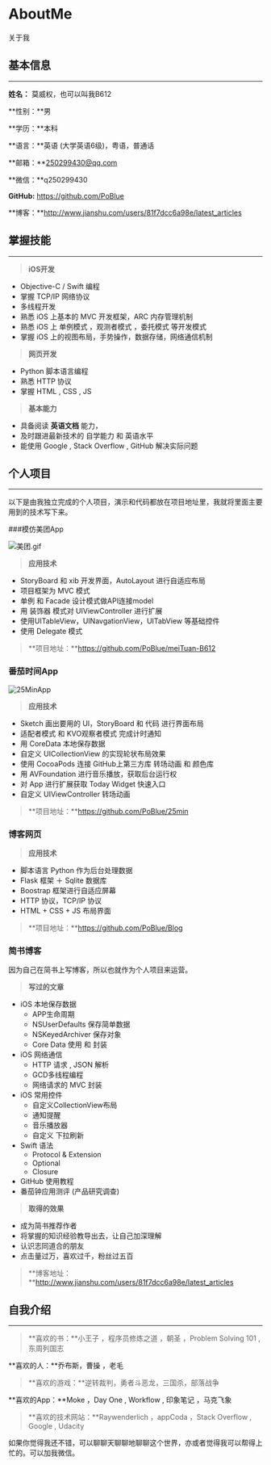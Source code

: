 # AboutMe
关于我

## 基本信息
---------

**姓名：** 莫威权，也可以叫我B612

**性别：**男

**学历：**本科

**语言：**英语 (大学英语6级)，粤语，普通话

**邮箱：**250299430@qq.com

**微信：**q250299430

**GitHub:** https://github.com/PoBlue

**博客：**http://www.jianshu.com/users/81f7dcc6a98e/latest_articles

## 掌握技能
---------
> **iOS开发**
- Objective-C / Swift 编程
- 掌握 TCP/IP 网络协议
- 多线程开发
- 熟悉 iOS 上基本的 MVC 开发框架，ARC 内存管理机制
- 熟悉 iOS 上 单例模式 ，观测者模式 ，委托模式 等开发模式
- 掌握 iOS 上的视图布局，手势操作，数据存储，网络通信机制

> **网页开发**
- Python 脚本语言编程
- 熟悉 HTTP 协议
- 掌握 HTML , CSS , JS

> **基本能力**
- 具备阅读 **英语文档** 能力，
- 及时跟进最新技术的 自学能力 和 英语水平
- 能使用 Google , Stack Overflow , GitHub 解决实际问题



## 个人项目
---------
以下是由我独立完成的个人项目，演示和代码都放在项目地址里，我就将里面主要用到的技术写下来。

###模仿美团App

![美团.gif](http://upload-images.jianshu.io/upload_images/1132519-b8628e9b71b87663.gif?imageMogr2/auto-orient/strip)

> **应用技术**
- StoryBoard 和 xib 开发界面，AutoLayout 进行自适应布局
- 项目框架为 MVC 模式
- 单例 和 Facade 设计模式做API连接model
- 用 装饰器 模式对 UIViewController 进行扩展
- 使用UITableView，UINavgationView，UITabView 等基础控件
- 使用 Delegate 模式



>**项目地址：**https://github.com/PoBlue/meiTuan-B612

### 番茄时间App

![25MinApp](http://upload-images.jianshu.io/upload_images/1132519-5cf7891e412215fc.gif?imageMogr2/auto-orient/strip)
> **应用技术**
- Sketch 画出要用的 UI，StoryBoard 和 代码 进行界面布局
- 适配者模式 和 KVO观察者模式 完成计时通知
- 用 CoreData 本地保存数据
- 自定义 UICollectionView 的实现轮状布局效果
- 使用 CocoaPods 连接 GitHub上第三方库 转场动画 和 颜色库
- 用 AVFoundation 进行音乐播放，获取后台运行权
- 对 App 进行扩展获取 Today Widget 快速入口
- 自定义 UIViewController 转场动画

>**项目地址：**https://github.com/PoBlue/25min

### 博客网页
> **应用技术**
- 脚本语言 Python 作为后台处理数据
- Flask 框架 ＋ Sqlite 数据库 
- Boostrap 框架进行自适应屏幕
- HTTP 协议，TCP/IP 协议
- HTML + CSS + JS 布局界面

>**项目地址：**https://github.com/PoBlue/Blog

### 简书博客
因为自己在简书上写博客，所以也就作为个人项目来运营。
> **写过的文章**
- iOS 本地保存数据  
  - APP生命周期
  - NSUserDefaults 保存简单数据 
  - NSKeyedArchiver 保存对象
  - Core Data 使用 和 封装
- iOS 网络通信 
  - HTTP 请求 , JSON 解析 
  - GCD多线程编程 
  - 网络请求的 MVC 封装 
- iOS 常用控件 
  - 自定义CollectionView布局 
  - 通知提醒 
  - 音乐播放器   
  - 自定义 下拉刷新 
- Swift 语法 
  - Protocol & Extension 
  -  Optional 
  -  Closure
- GitHub 使用教程
- 番茄钟应用测评 (产品研究调查)

>**取得的效果**
- 成为简书推荐作者
- 将掌握的知识经验教导出去，让自己加深理解
- 认识志同道合的朋友
- 点击量过万，喜欢过千，粉丝过五百

>**博客地址：**http://www.jianshu.com/users/81f7dcc6a98e/latest_articles

## 自我介绍
-------------

>**喜欢的书：**小王子 ，程序员修炼之道 ，朝圣 ，Problem Solving 101 , 东周列国志

**喜欢的人：**乔布斯，曹操 ，老毛

>**喜欢的游戏：**逆转裁判，勇者斗恶龙，三国杀，部落战争

**喜欢的App：**Moke ，Day One , Workflow , 印象笔记 ，马克飞象

>**喜欢的技术网站：**Raywenderlich ，appCoda ，Stack Overflow , Google , Udacity

如果你觉得我还不错，可以聊聊天聊聊地聊聊这个世界，亦或者觉得我可以帮得上忙的。可以加我微信。
